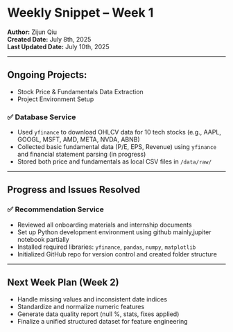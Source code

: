 # Weekly Snippet – Week 1

**Author:** Zijun Qiu  
**Created Date:** July 8th, 2025  
**Last Updated Date:** July 10th, 2025  

---

## Ongoing Projects:
- Stock Price & Fundamentals Data Extraction  
- Project Environment Setup
### ✅ Database Service
- Used `yfinance` to download OHLCV data for 10 tech stocks (e.g., AAPL, GOOGL, MSFT, AMD, META, NVDA, ABNB)  
- Collected basic fundamental data (P/E, EPS, Revenue) using `yfinance` and financial statement parsing (in progress)  
- Stored both price and fundamentals as local CSV files in `/data/raw/`  


---

## Progress and Issues Resolved

### ✅ Recommendation Service
- Reviewed all onboarding materials and internship documents  
- Set up Python development environment using github mainly,jupiter notebook partially 
- Installed required libraries: `yfinance`, `pandas`, `numpy`, `matplotlib`  
- Initialized GitHub repo for version control and created folder structure

---

## Next Week Plan (Week 2)

- Handle missing values and inconsistent date indices  
- Standardize and normalize numeric features  
- Generate data quality report (null %, stats, fixes applied)  
- Finalize a unified structured dataset for feature engineering  
